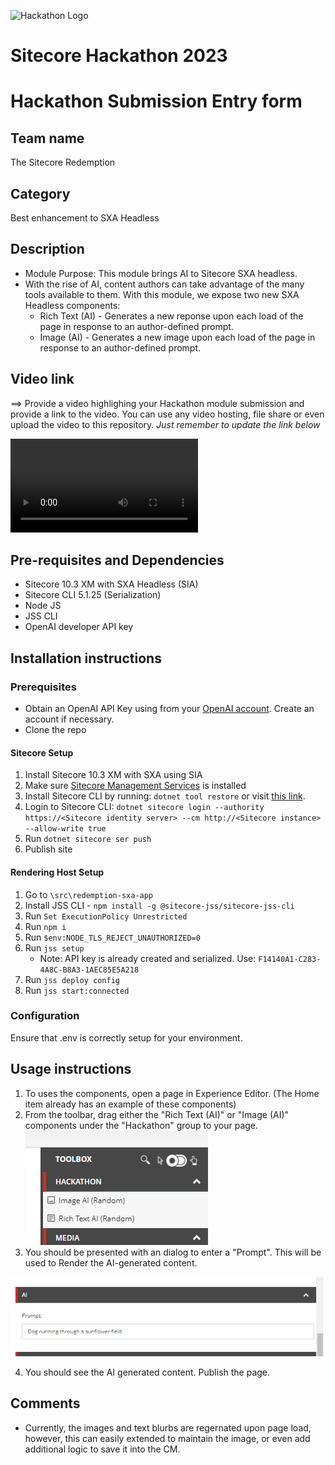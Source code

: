 ![Hackathon Logo](docs/images/hackathon.png?raw=true "Hackathon Logo")
# Sitecore Hackathon 2023

# Hackathon Submission Entry form


## Team name
The Sitecore Redemption

## Category
Best enhancement to SXA Headless

## Description
  - Module Purpose:  This module brings AI to Sitecore SXA headless.  
  - With the rise of AI, content authors can take advantage of the many tools available to them.  With this module, we expose two new SXA Headless components:
    - Rich Text (AI) - Generates a new reponse upon each load of the page in response to an author-defined prompt. 
    - Image (AI) - Generates a new image upon each load of the page in response to an author-defined prompt.


## Video link
⟹ Provide a video highlighing your Hackathon module submission and provide a link to the video. You can use any video hosting, file share or even upload the video to this repository. _Just remember to update the link below_

![Video Link](docs/images/Content-Editor.webm.mov "Video Link")



## Pre-requisites and Dependencies

-   Sitecore 10.3 XM with SXA Headless (SIA)
-   Sitecore CLI 5.1.25 (Serialization)
-   Node JS
-   JSS CLI
- OpenAI developer API key


## Installation instructions

### Prerequisites
  - Obtain an OpenAI API Key using from your [OpenAI account](https://platform.openai.com/account/api-keys).  Create an account if necessary.
  - Clone the repo

#### Sitecore Setup

1. Install Sitecore 10.3 XM with SXA using SIA
2. Make sure [Sitecore Management Services](https://doc.sitecore.com/xp/en/developers/103/developer-tools/sitecore-management-services.html) is installed 
2. Install Sitecore CLI by running:  `dotnet tool restore` or visit [this link](https://doc.sitecore.com/xp/en/developers/103/developer-tools/install-sitecore-command-line-interface.html).
3. Login to Sitecore CLI:  `dotnet sitecore login --authority https://<Sitecore identity server> --cm http://<Sitecore instance> --allow-write true`
4. Run `dotnet sitecore ser push`
5. Publish site

#### Rendering Host Setup

1. Go to `\src\redemption-sxa-app`
2. Install JSS CLI - `npm install -g @sitecore-jss/sitecore-jss-cli`
3. Run `Set ExecutionPolicy Unrestricted`
4. Run `npm i`
5. Run `$env:NODE_TLS_REJECT_UNAUTHORIZED=0` 
6. Run `jss setup`
    - Note: API key is already created and serialized. Use: `F14140A1-C283-4A8C-B8A3-1AEC85E5A218`
7. Run `jss deploy config`
8. Run `jss start:connected`

### Configuration

Ensure that .env is correctly setup for your environment.

## Usage instructions
1. To uses the components, open a page in Experience Editor.  (The Home item already has an example of these components)
2. From the toolbar, drag either the "Rich Text (AI)" or "Image (AI)" components under the "Hackathon" group to your page.  
![Toolbar](docs/images/toolbox.png?raw=true "Toolbar")
3. You should be presented with an dialog to enter a "Prompt".  This will be used to Render the AI-generated content.

![AI Prompt](docs/images/ai-prompt.png?raw=true "AI Prompt")

4. You should see the AI generated content.  Publish the page.



## Comments
- Currently, the images and text blurbs are regernated upon page load, however, this can easily extended to maintain the image, or even add additional logic to save it into the CM.
